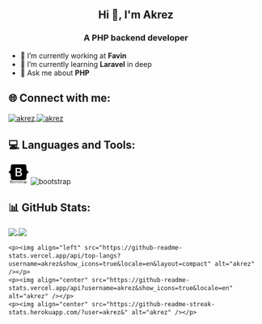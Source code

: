 <article class="markdown-body entry-content container-lg f5">
  <h1 align="center">Hi 👋, I'm Akrez</h1>
  <h3 align="center">A PHP backend developer</h3>
  <ul>
    <li>
      🔭 I’m currently working at <b>Favin</b>
    </li>
    <li>
      🌱 I’m currently learning <b>Laravel</b> in deep
    </li>
    <li>
      💬 Ask me about <b>PHP</b>
    </li>
  </ul>


  <h2 align="left">🌐 Connect with me:</h2>
  <p align="left">
    <a href="https://www.linkedin.com/in/akrez/" target="blank">
      <img align="center"
        src="https://raw.githubusercontent.com/rahuldkjain/github-profile-readme-generator/master/src/images/icons/Social/linked-in-alt.svg"
        alt="akrez" height="30" width="40" />
    </a>
    <a href="mailto:akrez.like@gmail.com" target="blank">
      <img align="center"
        src="https://raw.githubusercontent.com/rahuldkjain/github-profile-readme-generator/master/src/images/icons/Social/linked-in-alt.svg"
        alt="akrez" height="30" width="40" />
    </a>
  </p>


  <h2 align="left">💻 Languages and Tools:</h2>
  <p align="left">
    <img src="https://raw.githubusercontent.com/devicons/devicon/master/icons/bootstrap/bootstrap-plain-wordmark.svg"
      alt="bootstrap" width="40" height="40" />
    <img src="https://raw.githubusercontent.com/devicons/devicon/master/icons/bootstrap/yii/yii-original.svg"
      alt="bootstrap" width="40" height="40" />
  </p>


  <h2 align="left">📊 GitHub Stats:</h2>
  <p align="left">
    <a href="https://github.com/anuraghazra/github-readme-stats">
      <img height=200 align="center"
        src="https://github-readme-stats.vercel.app/api?username=akrez&theme=great-gatsby" />
    </a>
    <a href="https://github.com/anuraghazra/convoychat">
      <img height=200 align="center"
        src="https://github-readme-stats.vercel.app/api/top-langs?username=akrez&layout=compact&langs_count=8&card_width=320&theme=great-gatsby" />
    </a>

    <p><img align="left" src="https://github-readme-stats.vercel.app/api/top-langs?username=akrez&show_icons=true&locale=en&layout=compact" alt="akrez" /></p>
    <p><img align="center" src="https://github-readme-stats.vercel.app/api?username=akrez&show_icons=true&locale=en" alt="akrez" /></p>
    <p><img align="center" src="https://github-readme-streak-stats.herokuapp.com/?user=akrez&" alt="akrez" /></p>

  </p>

  

  <img src="https://komarev.com/ghpvc/?username=akrez&style=flat-square&color=blue" alt="" />

</article>
